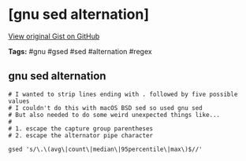 # [gnu sed alternation] 

[View original Gist on GitHub](https://gist.github.com/Integralist/4db9ec39ff22ec823ce51eef9dcd2460)

**Tags:** #gnu #gsed #sed #alternation #regex

## gnu sed alternation

```text
# I wanted to strip lines ending with . followed by five possible values
# I couldn't do this with macOS BSD sed so used gnu sed
# But also needed to do some weird unexpected things like...
#
# 1. escape the capture group parentheses
# 2. escape the alternator pipe character

gsed 's/\.\(avg\|count\|median\|95percentile\|max\)$//'
```

